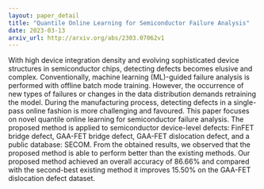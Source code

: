 ```yaml
---
layout: paper_detail
title: "Quantile Online Learning for Semiconductor Failure Analysis"
date: 2023-03-13
arxiv_url: http://arxiv.org/abs/2303.07062v1
---
```


With high device integration density and evolving sophisticated device structures in semiconductor chips, detecting defects becomes elusive and complex. Conventionally, machine learning (ML)-guided failure analysis is performed with offline batch mode training. However, the occurrence of new types of failures or changes in the data distribution demands retraining the model. During the manufacturing process, detecting defects in a single-pass online fashion is more challenging and favoured. This paper focuses on novel quantile online learning for semiconductor failure analysis. The proposed method is applied to semiconductor device-level defects: FinFET bridge defect, GAA-FET bridge defect, GAA-FET dislocation defect, and a public database: SECOM. From the obtained results, we observed that the proposed method is able to perform better than the existing methods. Our proposed method achieved an overall accuracy of 86.66% and compared with the second-best existing method it improves 15.50% on the GAA-FET dislocation defect dataset.
